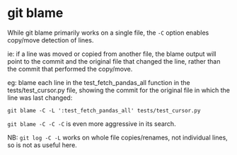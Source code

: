 # git blame

While git blame primarily works on a single file, the `-C` option enables copy/move detection of lines.

ie: if a line was moved or copied from another file, the blame output will point to the commit and the original file that changed the line, rather than the commit that performed the copy/move.

eg: blame each line in the test_fetch_pandas_all function in the tests/test_cursor.py file, showing the commit for the original file in which the line was last changed:

```
git blame -C -L ':test_fetch_pandas_all' tests/test_cursor.py
```

`git blame -C -C -C` is even more aggressive in its search.

NB: `git log -C -L` works on whole file copies/renames, not individual lines, so is not as useful here.

